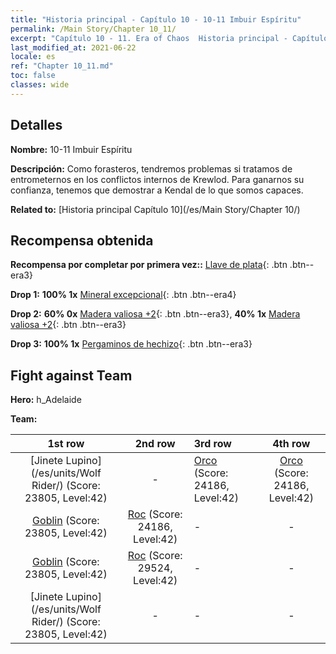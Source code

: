 ```yaml
---
title: "Historia principal - Capítulo 10 - 10-11 Imbuir Espíritu"
permalink: /Main Story/Chapter 10_11/
excerpt: "Capítulo 10 - 11. Era of Chaos  Historia principal - Capítulo 10_11. 10-11 Imbuir Espíritu"
last_modified_at: 2021-06-22
locale: es
ref: "Chapter 10_11.md"
toc: false
classes: wide
---
```


## Detalles

 **Nombre:** 10-11 Imbuir Espíritu

 **Descripción:** Como forasteros, tendremos problemas si tratamos de entrometernos en los conflictos internos de Krewlod. Para ganarnos su confianza, tenemos que demostrar a Kendal de lo que somos capaces.

 **Related to:** [Historia principal Capítulo 10](/es/Main Story/Chapter 10/)

## Recompensa obtenida

 **Recompensa por completar por primera vez::** [Llave de plata](/ItemsES/con_693/){: .btn .btn--era3}

 **Drop 1:** **100% 1x** [Mineral excepcional](/ItemsES/mat_33/){: .btn .btn--era4}

 **Drop 2:** **60% 0x** [Madera valiosa +2](/ItemsES/mat_27/){: .btn .btn--era3}, **40% 1x** [Madera valiosa +2](/ItemsES/mat_27/){: .btn .btn--era3}

 **Drop 3:** **100% 1x** [Pergaminos de hechizo](/ItemsES/con_694/){: .btn .btn--era3}


## Fight against Team
 **Hero:** h_Adelaide

 **Team:**


  | 1st row | 2nd row | 3rd row | 4th row |
  |:----:|:----:|:----|:----:|
  | [Jinete Lupino](/es/units/Wolf Rider/) (Score: 23805, Level:42)  | - | [Orco](/es/units/Orc/) (Score: 24186, Level:42)  | [Orco](/es/units/Orc/) (Score: 24186, Level:42)  |
  | [Goblin](/es/units/Goblin/) (Score: 23805, Level:42)  | [Roc](/es/units/Roc/) (Score: 24186, Level:42)  | - | - |
  | [Goblin](/es/units/Goblin/) (Score: 23805, Level:42)  | [Roc](/es/units/Roc/) (Score: 29524, Level:42)  | - | - |
  | [Jinete Lupino](/es/units/Wolf Rider/) (Score: 23805, Level:42)  | - | - | - |


